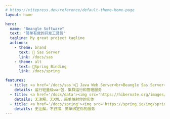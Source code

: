 ```yaml
---
# https://vitepress.dev/reference/default-theme-home-page
layout: home

hero:
  name: "Beangle Software"
  text: "简单有效的开发工具包"
  tagline: My great project tagline
  actions:
    - theme: brand
      text: 🎡 Sas Server
      link: /docs/sas
    - theme: alt
      text: 🫘Spring Binding
      link: /docs/spring

features:
  - title: <a href='/docs/sas'>🎡 Java Web Server<br>Beangle Sas Server</a>
    details: 运行轻量级war包，集群运行和管理服务
  - title: <a href='/docs/data'><img src='https://hibernate.org/images/hibernate-logo.svg' style='height:30px'/>Hibernate映射简化</a>
    details: 无注解，无XML，简单映射你的实体
  - title: <a href='/docs/spring'><img src='https://spring.io/img/spring-2.svg' style='height:30px;'/>Spring 绑定简化</a>
    details: 无注解，不扫描，简单绑定你的服务
---
```


